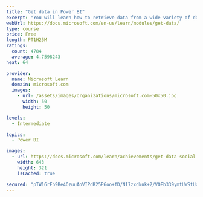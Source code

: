 ```yaml
---
title: "Get data in Power BI"
excerpt: "You will learn how to retrieve data from a wide variety of data sources, including Microsoft Excel, relational databases, and NoSQL data stores. You will also learn how to improve performance while retrieving data."
webUrl: https://docs.microsoft.com/en-us/learn/modules/get-data/
type: course
price: Free
length: PT1H25M
ratings:
  count: 4784
  average: 4.7598243
heat: 64

provider:
  name: Microsoft Learn
  domain: microsoft.com
  images:
    - url: /assets/images/organizations/microsoft.com-50x50.jpg
      width: 50
      height: 50

levels:
  - Intermediate

topics:
  - Power BI

images:
  - url: https://docs.microsoft.com/learn/achievements/get-data-social.png
    width: 643
    height: 321
    isCached: true

secured: "pTW16rFh9Be4OzuuAoVIPdR25P6oo+fD/NI7zxdknk+2/VOFb339ymtUWStUxqBBAJxFYzw3/+1AYUXUa3mUiz6t7LsB3EoBzomAga3Y1qrRs+U+QbLiDHm2ZKMBcHLjkjWzCvf5vyjhGoylwFlOQf5Fpa0DEls9hzDfqCDeWAF9VdN+9CLQQuwoPx6oFcNqc2OL9CvTm77OrLilYH3Gnm/mjiP7YC4/9cgRv3kM71sDWxk89bdAahqTv7BYpVFlmbI0Q4Rqqx+4mXe7smX69euxHXZqjEngwgYdJ8IvlIZUVE6iELVjoLRPctzgT7mcNYUBeFlxuOS4ASJMvYEEzJI8Nr/ejXmvCfZa3JQpw3Hf86uj3zz4SS0paUMdGSc2OC6eg7UxEiET95HBv6DNkrAUMeoL6GEeoNGaS+fvf60=;R2HiMUgVcES71n9Oam02TA=="
---
```


